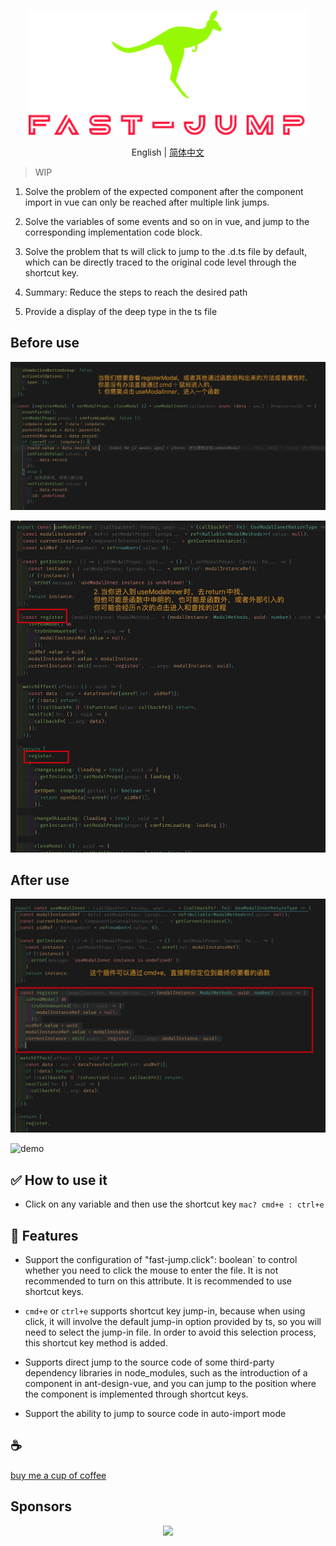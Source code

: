 <p align="center">
<img height="200" src="./assets/kv.png" alt="fast jump">
</p>
<p align="center"> English | <a href="./README_zh.md">简体中文</a></p>

>WIP
1. Solve the problem of the expected component after the component import in vue can only be reached after multiple link jumps.

2. Solve the variables of some events and so on in vue, and jump to the corresponding implementation code block.

3. Solve the problem that ts will click to jump to the .d.ts file by default, which can be directly traced to the original code level through the shortcut key.

4. Summary: Reduce the steps to reach the desired path

5. Provide a display of the deep type in the ts file

## Before use
![img](/assets/1.jpg)

![img](/assets/2.jpg)

## After use
![!img](/assets/3.jpg)

![demo](/assets/demo.gif)

## ✅ How to use it

- Click on any variable and then use the shortcut key `mac? cmd+e : ctrl+e`

## 🎡 Features

- Support the configuration of "fast-jump.click": boolean` to control whether you need to click the mouse to enter the file. It is not recommended to turn on this attribute. It is recommended to use shortcut keys.

- `cmd+e` or `ctrl+e` supports shortcut key jump-in, because when using click, it will involve the default jump-in option provided by ts, so you will need to select the jump-in file. In order to avoid this selection process, this shortcut key method is added.

- Supports direct jump to the source code of some third-party dependency libraries in node_modules, such as the introduction of a component in ant-design-vue, and you can jump to the position where the component is implemented through shortcut keys.

- Support the ability to jump to source code in auto-import mode

## :coffee:

[buy me a cup of coffee](https://github.com/Simon-He95/sponsor)

## Sponsors

<p align="center">
  <a href="https://cdn.jsdelivr.net/gh/Simon-He95/sponsor/sponsors.svg">
    <img src="https://cdn.jsdelivr.net/gh/Simon-He95/sponsor/sponsors.png"/>
  </a>
</p>

